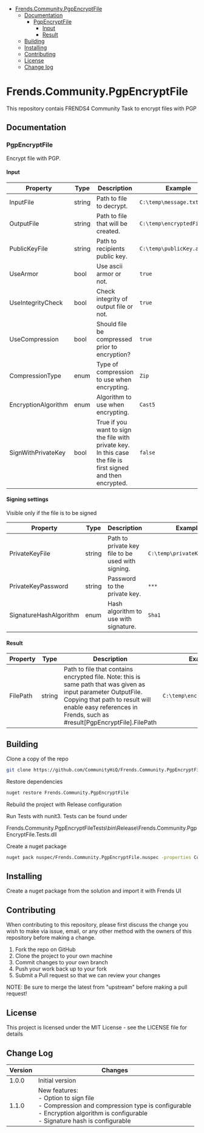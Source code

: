 - [Frends.Community.PgpEncryptFile](#Frends.Community.PgpEncryptFile)
   - [Documentation](#documentation)
      - [PgpEncryptFile](#pgpencryptfile)
		 - [Input](#input)
		 - [Result](#result)
   - [Building](#building)
   - [Installing](#installing)
   - [Contributing](#contributing)
   - [License](#license)
   - [Change log](#change-log)
       
# Frends.Community.PgpEncryptFile
This repository contais FRENDS4 Community Task to encrypt files with PGP

## Documentation

### PgpEncryptFile

Encrypt file with PGP.

#### Input
| Property            | Type   | Description |Example|
|---------------------|--------|-------------|-------|
| InputFile           | string | Path to file to decrypt.|`C:\temp\message.txt`|
| OutputFile          | string | Path to file that will be created. | `C:\temp\encryptedFile.pgp`|
| PublicKeyFile       | string | Path to recipients public key. | `C:\temp\publicKey.asc`|
| UseArmor            | bool   | Use ascii armor or not. |`true`|
| UseIntegrityCheck   | bool   | Check integrity of output file or not. |`true`|
| UseCompression      | bool   | Should file be compressed prior to encryption?|`true`|
| CompressionType     | enum   | Type of compression to use when encrypting.|`Zip`|
| EncryptionAlgorithm | enum   | Algorithm to use when encrypting.|`Cast5`|
| SignWithPrivateKey  | bool   | True if you want to sign the file with private key. In this case the file is first signed and then encrypted.|`false`|

#### Signing settings
Visible only if the file is to be signed

| Property               | Type   | Description |Example|
|------------------------|--------|-------------|-------|
| PrivateKeyFile         | string | Path to private key file to be used with signing.|`C:\temp\privateKeyFile.gpg`|
| PrivateKeyPassword     | string | Password to the private key.|`***`|
| SignatureHashAlgorithm | enum   | Hash algorithm to use with signature.|`Sha1`|

#### Result
| Property  | Type  | Description |Example|
|-----------|-------|-------------|-------|
| FilePath | string  | Path to file that contains encrypted file. Note: this is same path that was given as input parameter OutputFile. Copying that path to result will enable easy references in Frends, such as #result[PgpEncryptFile].FilePath | `C:\temp\encryptedFile.pgp`

## Building

Clone a copy of the repo

```sh
git clone https://github.com/CommunityHiQ/Frends.Community.PgpEncryptFile.git
```
Restore dependencies

```sh
nuget restore Frends.Community.PgpEncryptFile
```
Rebuild the project with Release configuration

Run Tests with nunit3. Tests can be found under

Frends.Community.PgpEncryptFileTests\bin\Release\Frends.Community.PgpEncryptFile.Tests.dll

Create a nuget package
```sh
nuget pack nuspec/Frends.Community.PgpEncryptFile.nuspec -properties Configuration=Release
```

## Installing
Create a nuget package from the solution and import it with Frends UI

## Contributing
When contributing to this repository, please first discuss the change you wish to make via issue, email, or any other method with the owners of this repository before making a change.

1. Fork the repo on GitHub
2. Clone the project to your own machine
3. Commit changes to your own branch
4. Push your work back up to your fork
5. Submit a Pull request so that we can review your changes

NOTE: Be sure to merge the latest from "upstream" before making a pull request!

## License
This project is licensed under the MIT License - see the LICENSE file for details

## Change Log

| Version | Changes |
| ------- | ------- |
| 1.0.0   | Initial version |
| 1.1.0   | New features:<br/>- Option to sign file<br/>- Compression and compression type is configurable<br/>- Encryption algorithm is configurable<br/>- Signature hash is configurable|
